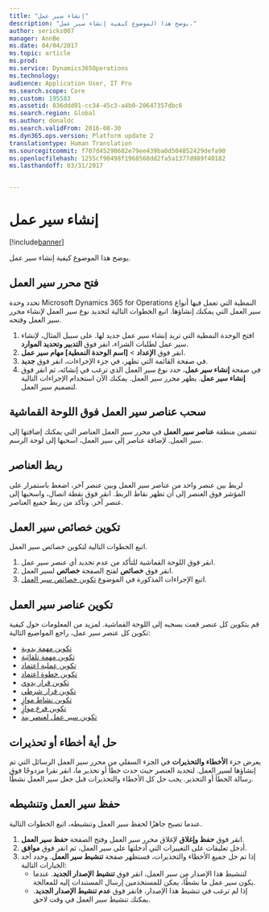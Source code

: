 ```yaml
---
title: "إنشاء سير عمل"
description: "يوضح هذا الموضوع كيفية إنشاء سير عمل."
author: sericks007
manager: AnnBe
ms.date: 04/04/2017
ms.topic: article
ms.prod: 
ms.service: Dynamics365Operations
ms.technology: 
audience: Application User, IT Pro
ms.search.scope: Core
ms.custom: 195583
ms.assetid: 836ddd01-cc34-45c3-a4b0-20647357dbc6
ms.search.region: Global
ms.author: donaldc
ms.search.validFrom: 2016-08-30
ms.dyn365.ops.version: Platform update 2
translationtype: Human Translation
ms.sourcegitcommit: f707d45290682e79ee439ba0d504852429defa90
ms.openlocfilehash: 1255cf90498f1968568dd2fa5a1377d989f40182
ms.lasthandoff: 03/31/2017


---
```


# <a name="create-a-workflow"></a>إنشاء سير عمل

[!include[banner](../includes/banner.md)]


يوضح هذا الموضوع كيفية إنشاء سير عمل.

<a name="open-the-workflow-editor"></a>فتح محرر سير العمل
------------------------

تحدد وحدة Microsoft Dynamics 365 for Operations النمطية التي تعمل فيها أنواع سير العمل التي يمكنك إنشاؤها. اتبع الخطوات التالية لتحديد نوع سير العمل لإنشاء محرر سير العمل وفتحه.

1.  افتح الوحدة النمطية التي تريد إنشاء سير عمل جديد لها. على سبيل المثال، لإنشاء سير عمل لطلبات الشراء، انقر فوق **التدبير وتحديد الموارد**.
2.  انقر فوق **الإعداد** &gt; **\[اسم الوحدة النمطية\] مهام سير عمل**.
3.  في صفحة القائمة التي تظهر، في جزء الإجراءات، انقر فوق **جديد**.
4.  في صفحة **إنشاء سير عمل**، حدد نوع سير العمل الذي ترغب في إنشائه، ثم انقر فوق **إنشاء سير عمل**. يظهر محرر سير العمل. يمكنك الآن استخدام الإجراءات التالية لتصميم سير العمل.

## <a name="drag-workflow-elements-onto-the-canvas"></a>سحب عناصر سير العمل فوق اللوحة القماشية
تتضمن منطقة **عناصر سير العمل** في محرر سير العمل العناصر التي يمكنك إضافتها إلى سير العمل. لإضافة عناصر إلى سير العمل، اسحبها إلى لوحة الرسم.

## <a name="connect-the-elements"></a>ربط العناصر
لربط بين عنصر واحد من عناصر سير العمل وبين عنصر آخر، اضغط باستمرار على المؤشر فوق العنصر إلى أن تظهر نقاط الربط. انقر فوق نقطة اتصال، واسحبها إلى عنصر آخر. وتأكد من ربط جميع العناصر.

## <a name="configure-the-properties-of-the-workflow"></a>تكوين خصائص سير العمل
اتبع الخطوات التالية لتكوين خصائص سير العمل.

1.  انقر فوق اللوحة القماشية للتأكد من عدم تحديد أي عنصر سير عمل.
2.  انقر فوق **خصائص** لفتح الصفحة **خصائص** لسير العمل.
3.  اتبع الإجراءات المذكورة في الموضوع [تكوين خصائص سير العمل](configure-workflow-properties.md).

## <a name="configure-the-elements-of-the-workflow"></a>تكوين عناصر سير العمل
قم بتكوين كل عنصر قمت بسحبه إلى اللوحة القماشية. لمزيد من المعلومات حول كيفية تكوين كل عنصر سير عمل، راجع المواضيع التالية:

-   [تكوين مهمة يدوية](configure-manual-task-workflow.md)
-   [تكوين مهمة تلقائية](configure-automated-task-workflow.md)
-   [تكوين عملية اعتماد](configure-approval-process-workflow.md)
-   [تكوين خطوة اعتماد](configure-approval-step-workflow.md)
-   [تكوين قرار يدوي](configure-manual-decision-workflow.md)
-   [تكوين قرار شرطي](configure-conditional-decision-workflow.md)
-   [تكوين نشاط موازٍ](configure-parallel-activity-workflow.md)
-   [تكوين فرع موازٍ](configure-parallel-branch-workflow.md)
-   [تكوين سير عمل لعنصر بند](configure-line-item-workflow.md)

## <a name="resolve-any-errors-or-warnings"></a>حل أية أخطاء أو تحذيرات
يعرض جزء **الأخطاء والتحذيرات** في الجزء السفلي من محرر سير العمل الرسائل التي تم إنشاؤها لسير العمل. لتحديد العنصر حيث حدث خطأ أو تحذير ما، انقر نقرا مزدوجًا فوق رسالة الخطأ أو التحذير. يجب حل كل الأخطاء والتحذيرات قبل جعل سير العمل نشطًا.

## <a name="save-and-activate-the-workflow"></a>حفظ سير العمل وتنشيطه
عندما تصبح جاهزًا لحفظ سير العمل وتنشيطه، اتبع الخطوات التالية.

1.  انقر فوق **حفظ وإغلاق** لإغلاق محرر سير العمل وفتح الصفحة **حفظ سير العمل**.
2.  أدخل تعليقات على التغييرات التي أدخلتها على سير العمل، ثم انقر فوق **موافق**.
3.  إذا تم حل جميع الأخطاء والتحذيرات، فستظهر صفحة **تنشيط سير العمل**. وحدد أحد الخيارات التالية:
    -   لتنشيط هذا الإصدار من سير العمل، انقر فوق **تنشيط الإصدار الجديد**. عندما يكون سير عمل ما نشطًا، يمكن للمستخدمين إرسال المستندات إليه للمعالجة.
    -   إذا لم ترغب في تنشيط هذا الإصدار، فانقر فوق **عدم تنشيط الإصدار الجديد‬**. يمكنك تنشيط سير العمل في وقت لاحق.







